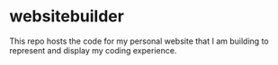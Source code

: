 # websitebuilder
This repo hosts the code for my personal website that I am building to represent and display my coding experience. 

